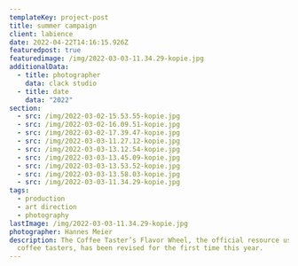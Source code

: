 ```yaml
---
templateKey: project-post
title: summer campaign
client: labience
date: 2022-04-22T14:16:15.926Z
featuredpost: true
featuredimage: /img/2022-03-03-11.34.29-kopie.jpg
additionalData:
  - title: photographer
    data: clack studio
  - title: date
    data: "2022"
section:
  - src: /img/2022-03-02-15.53.55-kopie.jpg
  - src: /img/2022-03-02-16.09.51-kopie.jpg
  - src: /img/2022-03-02-17.39.47-kopie.jpg
  - src: /img/2022-03-03-11.27.12-kopie.jpg
  - src: /img/2022-03-03-13.12.54-kopie.jpg
  - src: /img/2022-03-03-13.45.09-kopie.jpg
  - src: /img/2022-03-03-13.53.52-kopie.jpg
  - src: /img/2022-03-03-13.58.03-kopie.jpg
  - src: /img/2022-03-03-11.34.29-kopie.jpg
tags:
  - production
  - art direction
  - photography
lastImage: /img/2022-03-03-11.34.29-kopie.jpg
photographer: Hannes Meier
description: The Coffee Taster’s Flavor Wheel, the official resource used by
  coffee tasters, has been revised for the first time this year.
---
```

![]()